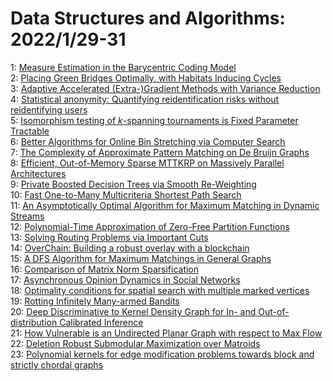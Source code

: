 # Data Structures and Algorithms: 2022/1/29-31  
1: [Measure Estimation in the Barycentric Coding Model](https://doi.org/10.48550/arXiv.2201.12195)  
2: [Placing Green Bridges Optimally, with Habitats Inducing Cycles](https://doi.org/10.48550/arXiv.2201.12273)  
3: [Adaptive Accelerated (Extra-)Gradient Methods with Variance Reduction](https://doi.org/10.48550/arXiv.2201.12302)  
4: [Statistical anonymity: Quantifying reidentification risks without  reidentifying users](https://doi.org/10.48550/arXiv.2201.12306)  
5: [Isomorphism testing of $k$-spanning tournaments is Fixed Parameter  Tractable](https://doi.org/10.48550/arXiv.2201.12312)  
6: [Better Algorithms for Online Bin Stretching via Computer Search](https://doi.org/10.48550/arXiv.2201.12393)  
7: [The Complexity of Approximate Pattern Matching on De Bruijn Graphs](https://doi.org/10.48550/arXiv.2201.12454)  
8: [Efficient, Out-of-Memory Sparse MTTKRP on Massively Parallel  Architectures](https://doi.org/10.48550/arXiv.2201.12523)  
9: [Private Boosted Decision Trees via Smooth Re-Weighting](https://doi.org/10.48550/arXiv.2201.12648)  
10: [Fast One-to-Many Multicriteria Shortest Path Search](https://doi.org/10.48550/arXiv.2201.12684)  
11: [An Asymptotically Optimal Algorithm for Maximum Matching in Dynamic  Streams](https://doi.org/10.48550/arXiv.2201.12710)  
12: [Polynomial-Time Approximation of Zero-Free Partition Functions](https://doi.org/10.48550/arXiv.2201.12772)  
13: [Solving Routing Problems via Important Cuts](https://doi.org/10.48550/arXiv.2201.12790)  
14: [OverChain: Building a robust overlay with a blockchain](https://doi.org/10.48550/arXiv.2201.12809)  
15: [A DFS Algorithm for Maximum Matchings in General Graphs](https://doi.org/10.48550/arXiv.2201.12811)  
16: [Comparison of Matrix Norm Sparsification](https://doi.org/10.48550/arXiv.2201.12874)  
17: [Asynchronous Opinion Dynamics in Social Networks](https://doi.org/10.48550/arXiv.2201.12923)  
18: [Optimality conditions for spatial search with multiple marked vertices](https://doi.org/10.48550/arXiv.2201.12937)  
19: [Rotting Infinitely Many-armed Bandits](https://doi.org/10.48550/arXiv.2201.12975)  
20: [Deep Discriminative to Kernel Density Graph for In- and  Out-of-distribution Calibrated Inference](https://doi.org/10.48550/arXiv.2201.13001)  
21: [How Vulnerable is an Undirected Planar Graph with respect to Max Flow](https://doi.org/10.48550/arXiv.2201.13099)  
22: [Deletion Robust Submodular Maximization over Matroids](https://doi.org/10.48550/arXiv.2201.13128)  
23: [Polynomial kernels for edge modification problems towards block and  strictly chordal graphs](https://doi.org/10.48550/arXiv.2201.13140)  